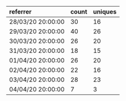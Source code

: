 | referrer          | count | uniques |
| :---------------- | :---- | :------ |
| 28/03/20 20:00:00 | 30    | 16      |
| 29/03/20 20:00:00 | 40    | 26      |
| 30/03/20 20:00:00 | 26    | 20      |
| 31/03/20 20:00:00 | 18    | 15      |
| 01/04/20 20:00:00 | 26    | 20      |
| 02/04/20 20:00:00 | 22    | 16      |
| 03/04/20 20:00:00 | 28    | 23      |
| 04/04/20 20:00:00 | 7     | 3       |
